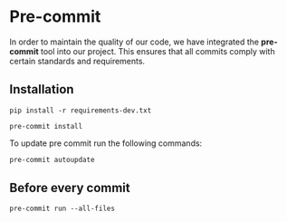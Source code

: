 # Pre-commit

In order to maintain the quality of our code, we have integrated the __pre-commit__ tool into our project.
This ensures that all commits comply with certain standards and requirements.

## Installation

```
pip install -r requirements-dev.txt

pre-commit install
```
To update pre commit run the following commands:

```bash
pre-commit autoupdate
```

## Before every commit

```
pre-commit run --all-files
```
